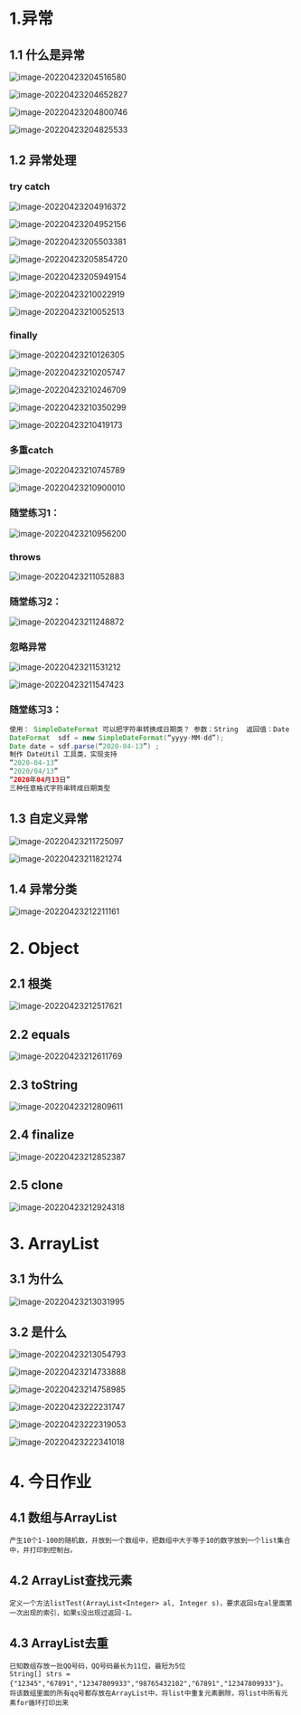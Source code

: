 # 1.异常

## 1.1 什么是异常

![image-20220423204516580](images\image-20220423204516580.png)

![image-20220423204652827](images\image-20220423204652827.png)

![image-20220423204800746](images\image-20220423204800746.png)

![image-20220423204825533](images\image-20220423204825533.png)

## 1.2 异常处理

### try catch

![image-20220423204916372](images\image-20220423204916372.png)

![image-20220423204952156](images\image-20220423204952156.png)

![image-20220423205503381](images\image-20220423205503381.png)

![image-20220423205854720](images\image-20220423205854720.png)

![image-20220423205949154](images\image-20220423205949154.png)

![image-20220423210022919](images\image-20220423210022919.png)

![image-20220423210052513](images\image-20220423210052513.png)

### finally

![image-20220423210126305](images\image-20220423210126305.png)

![image-20220423210205747](images\image-20220423210205747.png)

![image-20220423210246709](images\image-20220423210246709.png)

![image-20220423210350299](images\image-20220423210350299.png)

![image-20220423210419173](images\image-20220423210419173.png)

### 多重catch

![image-20220423210745789](images\image-20220423210745789.png)

![image-20220423210900010](images\image-20220423210900010.png)

### 随堂练习1：

![image-20220423210956200](images\image-20220423210956200.png)

### throws

![image-20220423211052883](images\image-20220423211052883.png)



### 随堂练习2：

![image-20220423211248872](images\image-20220423211248872.png)

### 忽略异常

![image-20220423211531212](images\image-20220423211531212.png)



![image-20220423211547423](images\image-20220423211547423.png)

### 随堂练习3：

```java
使用： SimpleDateFormat 可以把字符串转换成日期类？ 参数：String  返回值：Date
DateFormat  sdf = new SimpleDateFormat(“yyyy-MM-dd”);
Date date = sdf.parse(“2020-04-13”) ;
制作 DateUtil 工具类，实现支持
“2020-04-13”
“2020/04/13”
“2020年04月13日”
三种任意格式字符串转成日期类型
```



## 1.3 自定义异常

![image-20220423211725097](images\image-20220423211725097.png)

![image-20220423211821274](images\image-20220423211821274.png)



## 1.4 异常分类

![image-20220423212211161](images\image-20220423212211161.png)

# 2. Object

## 2.1 根类

![image-20220423212517621](images\image-20220423212517621.png)

## 2.2 equals

![image-20220423212611769](images\image-20220423212611769.png)

## 2.3 toString

![image-20220423212809611](images\image-20220423212809611.png)

## 2.4 finalize

![image-20220423212852387](images\image-20220423212852387.png)

## 2.5 clone

![image-20220423212924318](images\image-20220423212924318.png)

# 3. ArrayList

## 3.1 为什么

![image-20220423213031995](images\image-20220423213031995.png)

## 3.2 是什么

![image-20220423213054793](images\image-20220423213054793.png)

![image-20220423214733888](images\image-20220423214733888.png)

![image-20220423214758985](images\image-20220423214758985.png)

![image-20220423222231747](images\image-20220423222231747.png)

![image-20220423222319053](images\image-20220423222319053.png)

![image-20220423222341018](images\image-20220423222341018.png)

# 4. 今日作业

## 4.1 数组与ArrayList

```
产生10个1-100的随机数，并放到一个数组中，把数组中大于等于10的数字放到一个list集合中，并打印到控制台。
```



## 4.2 ArrayList查找元素

```
定义一个方法listTest(ArrayList<Integer> al, Integer s)，要求返回s在al里面第一次出现的索引，如果s没出现过返回-1。
```



## 4.3 ArrayList去重

```
已知数组存放一批QQ号码，QQ号码最长为11位，最短为5位
String[] strs = {"12345","67891","12347809933","98765432102","67891","12347809933"}。
将该数组里面的所有qq号都存放在ArrayList中，将list中重复元素删除，将list中所有元素for循环打印出来
```

